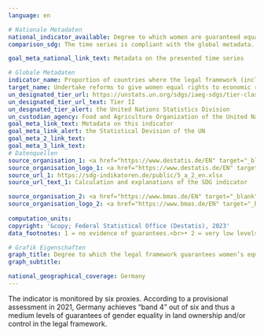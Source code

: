```yaml
---
language: en    

# Nationale Metadaten    
national_indicator_available: Degree to which women are guaranteed equal rights to land ownership and/or control    
comparison_sdg: The time series is compliant with the global metadata.    

goal_meta_national_link_text: Metadata on the presented time series    

# Globale Metadaten    
indicator_name: Proportion of countries where the legal framework (including customary law) guarantees women’s equal rights to land ownership and/ or control    
target_name: Undertake reforms to give women equal rights to economic resources, as well as access to ownership and control over land and other forms of property, financial services, inheritance and natural resources, in accordance with national laws    
un_designated_tier_url: https://unstats.un.org/sdgs/iaeg-sdgs/tier-classification/    
un_designated_tier_url_text: Tier II    
un_desgnated_tier_alert: the United Nations Statistics Division    
un_custodian_agency: Food and Agriculture Organization of the United Nations (FAO)    
goal_meta_link_text: Metadata on this indicator    
goal_meta_link_alert: the Statistical Devision of the UN    
goal_meta_2_link_text:     
goal_meta_3_link_text:         
# Datenquellen
source_organisation_1: <a href="https://www.destatis.de/EN" target="_blank"> Federal Statistical Office (Destatis) </a>
source_organisation_logo_1: <a href="https://www.destatis.de/EN" target="_blank"><img src="https://sdg-indikatoren.de/public/OrgImgEn/destatis.png" alt="Logo destatis" style="height:60px; width:148px"/></a>
source_url_1: https://sdg-indikatoren.de/public/5_a_2_en.xlsx
source_url_text_1: Calculation and explanations of the SDG indicator

source_organisation_2: <a href="https://www.bmas.de/EN" target="_blank" onclick="return confirm_alert('the Federal Ministry of Labour and Social Affairs','En');"> Federal Ministry of Labour and Social Affairs </a>
source_organisation_logo_2: <a href="https://www.bmas.de/EN" target="_blank" onclick="return confirm_alert('the Federal Ministry of Labour and Social Affairs','En');"><img src="https://sdg-indikatoren.de/public/OrgImgEn/bmas.png" alt="Logo bmas" style="height:60px; width:148px"/></a>
    
computation_units:     
copyright: '&copy; Federal Statistical Office (Destatis), 2023'    
data_footnotes: 1 = no evidence of guarantees.<br>• 2 = very low levels of guarantees.<br>• 3 = low levels of guarantees.<br>• 4 = medium levels of guarantees.<br>• 5 = high levels of guarantees.<br>• 6 = very high levels of guarantees.<br>• Data is only available from 2021.    

# Grafik Eigenschaften    
graph_title: Degree to which the legal framework guarantees women’s equal rights to land ownership and/or control
graph_subtitle:     

national_geographical_coverage: Germany    
---
```



The indicator is monitored by six proxies. According to a provisional assessment in 2021, Germany achieves “band 4” out of six and thus a medium levels of guarantees of gender equality in land ownership and/or control in the legal framework.